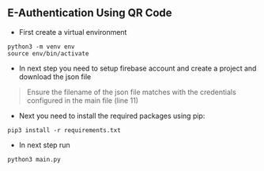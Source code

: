 ## E-Authentication Using QR Code

- First create a virtual environment

```
python3 -m venv env
source env/bin/activate
```

- In next step you need to setup firebase account and create a project and download the json file

> Ensure the filename of the json file matches with the credentials configured in the main file (line 11)

- Next you need to install the required packages using pip:

```
pip3 install -r requirements.txt
```

- In next step run 

```
python3 main.py
```